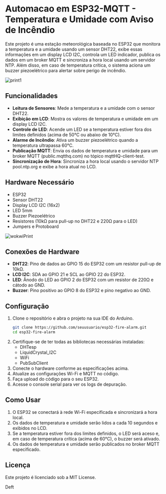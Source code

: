 # Automacao em ESP32-MQTT - Temperatura e Umidade com Aviso de Incêndio

Este projeto é uma estação meteorológica baseada no ESP32 que monitora a temperatura e a umidade usando um sensor DHT22, exibe essas informações em um display LCD I2C, controla um LED indicador, publica os dados em um broker MQTT e sincroniza a hora local usando um servidor NTP. Além disso, em caso de temperatura crítica, o sistema aciona um buzzer piezoelétrico para alertar sobre perigo de incêndio.

![print1](https://github.com/JeffersonEvangelista/Automac-o-em-Esp32-Mqtt-/assets/114629197/0ad0464b-f4a4-405b-ac0b-d3804bd42e68)

## Funcionalidades

- **Leitura de Sensores**: Mede a temperatura e a umidade com o sensor DHT22.
- **Exibição em LCD**: Mostra os valores de temperatura e umidade em um display LCD I2C.
- **Controle de LED**: Acende um LED se a temperatura estiver fora dos limites definidos (acima de 50°C ou abaixo de 10°C).
- **Alarme de Incêndio**: Ativa um buzzer piezoelétrico quando a temperatura ultrapassa 60°C.
- **Publicação MQTT**: Envia os dados de temperatura e umidade para um broker MQTT (public.mqtthq.com) no tópico mqttHQ-client-test.
- **Sincronização de Hora**: Sincroniza a hora local usando o servidor NTP pool.ntp.org e exibe a hora atual no LCD.

## Hardware Necessário

- ESP32
- Sensor DHT22
- Display LCD I2C (16x2)
- LED 5mm
- Buzzer Piezoelétrico
- Resistores (10kΩ para pull-up no DHT22 e 220Ω para o LED)
- Jumpers e Protoboard

![wokwiPrint](https://github.com/JeffersonEvangelista/Automac-o-em-Esp32-Mqtt-/assets/114629197/7a49f7ca-f9ea-47ad-b2ca-d8d32cc20c4e)

## Conexões de Hardware

- **DHT22**: Pino de dados ao GPIO 15 do ESP32 com um resistor pull-up de 10kΩ.
- **LCD I2C**: SDA ao GPIO 21 e SCL ao GPIO 22 do ESP32.
- **LED**: Ânodo do LED ao GPIO 2 do ESP32 com um resistor de 220Ω e cátodo ao GND.
- **Buzzer**: Pino positivo ao GPIO 8 do ESP32 e pino negativo ao GND.

## Configuração

1. Clone o repositório e abra o projeto na sua IDE do Arduino.
    ```sh
    git clone https://github.com/seuusuario/esp32-fire-alarm.git
    cd esp32-fire-alarm
    ```
2. Certifique-se de ter todas as bibliotecas necessárias instaladas:
    - DHTesp
    - LiquidCrystal_I2C
    - WiFi
    - PubSubClient
3. Conecte o hardware conforme as especificações acima.
4. Atualize as configurações Wi-Fi e MQTT no código.
5. Faça upload do código para o seu ESP32.
6. Acesse o console serial para ver os logs de depuração.

## Como Usar

1. O ESP32 se conectará à rede Wi-Fi especificada e sincronizará a hora local.
2. Os dados de temperatura e umidade serão lidos a cada 10 segundos e exibidos no LCD.
3. Se a temperatura estiver fora dos limites definidos, o LED será aceso e, em caso de temperatura crítica (acima de 60°C), o buzzer será ativado.
4. Os dados de temperatura e umidade serão publicados no broker MQTT especificado.

## Licença

Este projeto é licenciado sob a MIT License.

Deft

